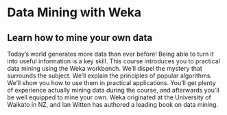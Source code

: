 # Data Mining with Weka


## Learn how to mine your own data

Today’s world generates more data than ever before! Being able to turn it into useful information is a key skill. This course introduces you to practical data mining using the Weka workbench. We’ll dispel the mystery that surrounds the subject. We’ll explain the principles of popular algorithms. We’ll show you how to use them in practical applications. You’ll get plenty of experience actually mining data during the course, and afterwards you’ll be well equipped to mine your own. Weka originated at the University of Waikato in NZ, and Ian Witten has authored a leading book on data mining.
